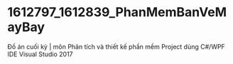 # 1612797_1612839_PhanMemBanVeMayBay
Đồ án cuối kỳ | môn Phân tích và thiết kế phần mềm
Project dùng C#/WPF
IDE Visual Studio 2017
